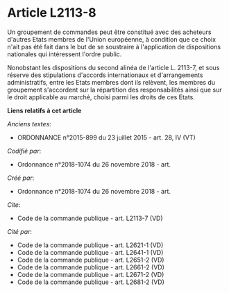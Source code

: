 # Article L2113-8

Un groupement de commandes peut être constitué avec des acheteurs d'autres Etats membres de l'Union européenne, à condition
que ce choix n'ait pas été fait dans le but de se soustraire à l'application de dispositions nationales qui intéressent
l'ordre public. 

Nonobstant les dispositions du second alinéa de l'article L. 2113-7, et sous réserve des stipulations d'accords
internationaux et d'arrangements administratifs, entre les Etats membres dont ils relèvent, les membres du groupement
s'accordent sur la répartition des responsabilités ainsi que sur le droit applicable au marché, choisi parmi les droits de
ces Etats.

**Liens relatifs à cet article**

_Anciens textes_:

  - ORDONNANCE n°2015-899 du 23 juillet 2015 - art. 28, IV (VT)

_Codifié par_:

  - Ordonnance n°2018-1074 du 26 novembre 2018 - art.

_Créé par_:

  - Ordonnance n°2018-1074 du 26 novembre 2018 - art.

_Cite_:

  - Code de la commande publique - art. L2113-7 (VD)

_Cité par_:

  - Code de la commande publique - art. L2621-1 (VD)
  - Code de la commande publique - art. L2641-1 (VD)
  - Code de la commande publique - art. L2651-2 (VD)
  - Code de la commande publique - art. L2661-2 (VD)
  - Code de la commande publique - art. L2671-2 (VD)
  - Code de la commande publique - art. L2681-2 (VD)
